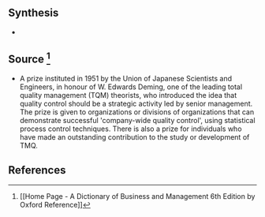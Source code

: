 ## Synthesis
- 
## Source [^1]
- A prize instituted in 1951 by the Union of Japanese Scientists and Engineers, in honour of W. Edwards Deming, one of the leading total quality management (TQM) theorists, who introduced the idea that quality control should be a strategic activity led by senior management. The prize is given to organizations or divisions of organizations that can demonstrate successful 'company-wide quality control', using statistical process control techniques. There is also a prize for individuals who have made an outstanding contribution to the study or development of TMQ.
## References

[^1]: [[Home Page - A Dictionary of Business and Management 6th Edition by Oxford Reference]]
